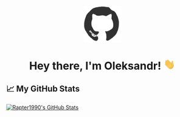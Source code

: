 <div id="header" align="center">

<img src="./assets/github.gif" width="100"/>

<h1>
Hey there, I'm Oleksandr!
<img src="./assets/giphy.gif" width="30px" alt="GIF">
</h1>

</div>

## &#x1f4c8; My GitHub Stats

<a href="https://github.com/h33tr">
  <img align="center" src="https://github-readme-stats.vercel.app/api?username=h33tr&show_icons=true&line_height=27&count_private=true&title_color=ffffff&text_color=c9cacc&icon_color=2bbc8a&bg_color=1d1f21" alt="Rapter1990's GitHub Stats" />
</a>